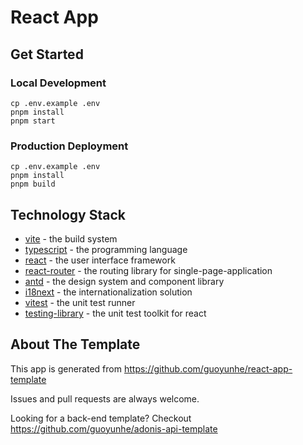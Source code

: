 # React App

## Get Started

### Local Development

```
cp .env.example .env
pnpm install
pnpm start
```

### Production Deployment

```
cp .env.example .env
pnpm install
pnpm build
```

## Technology Stack

- [vite](https://vitejs.dev/) - the build system
- [typescript](https://typescriptlang.org/) - the programming language
- [react](https://reactjs.org/) - the user interface framework
- [react-router](https://reactrouter.com/) - the routing library for single-page-application
- [antd](https://ant.design/) - the design system and component library
- [i18next](https://react.i18next.com/) - the internationalization solution
- [vitest](https://vitest.dev/) - the unit test runner
- [testing-library](https://testing-library.com/) - the unit test toolkit for react

## About The Template

This app is generated from https://github.com/guoyunhe/react-app-template

Issues and pull requests are always welcome.

Looking for a back-end template? Checkout https://github.com/guoyunhe/adonis-api-template

